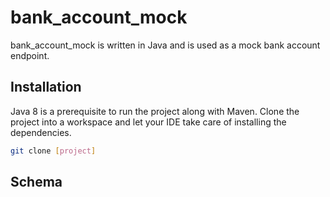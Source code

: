 # bank_account_mock

bank_account_mock is written in Java and is used as a mock bank account endpoint.

## Installation

Java 8 is a prerequisite to run the project along with Maven.
Clone the project into a workspace and let your IDE take care of installing the dependencies.

```bash
git clone [project]
```

## Schema




